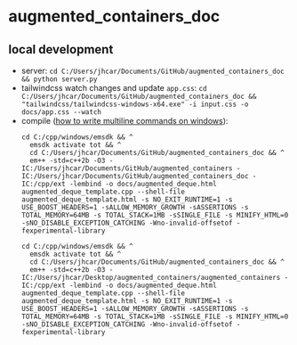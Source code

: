 # augmented_containers_doc

## local development

- server: `cd C:/Users/jhcar/Documents/GitHub/augmented_containers_doc && python server.py`
- tailwindcss watch changes and update `app.css`: `cd C:/Users/jhcar/Documents/GitHub/augmented_containers_doc && "tailwindcss/tailwindcss-windows-x64.exe" -i input.css -o docs/app.css --watch`
- compile ([how to write multiline commands on windows](https://stackoverflow.com/a/72988250)):
  ```winbatch
  cd C:/cpp/windows/emsdk && ^
    emsdk activate tot && ^
    cd C:/Users/jhcar/Documents/GitHub/augmented_containers_doc && ^
    em++ -std=c++2b -O3 -IC:/Users/jhcar/Documents/GitHub/augmented_containers -IC:/Users/jhcar/Documents/GitHub/augmented_containers_doc -IC:/cpp/ext -lembind -o docs/augmented_deque.html augmented_deque_template.cpp --shell-file augmented_deque_template.html -s NO_EXIT_RUNTIME=1 -s USE_BOOST_HEADERS=1 -sALLOW_MEMORY_GROWTH -sASSERTIONS -s TOTAL_MEMORY=64MB -s TOTAL_STACK=1MB -sSINGLE_FILE -s MINIFY_HTML=0 -sNO_DISABLE_EXCEPTION_CATCHING -Wno-invalid-offsetof -fexperimental-library
  ```
  ```winbatch
  cd C:/cpp/windows/emsdk && ^
    emsdk activate tot && ^
    cd C:/Users/jhcar/Documents/GitHub/augmented_containers_doc && ^
    em++ -std=c++2b -O3 -IC:/Users/jhcar/Desktop/augmented_containers/augmented_containers -IC:/cpp/ext -lembind -o docs/augmented_deque.html augmented_deque_template.cpp --shell-file augmented_deque_template.html -s NO_EXIT_RUNTIME=1 -s USE_BOOST_HEADERS=1 -sALLOW_MEMORY_GROWTH -sASSERTIONS -s TOTAL_MEMORY=64MB -s TOTAL_STACK=1MB -sSINGLE_FILE -s MINIFY_HTML=0 -sNO_DISABLE_EXCEPTION_CATCHING -Wno-invalid-offsetof -fexperimental-library
  ```
